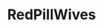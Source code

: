 ---
title: RedPillWives
crosslinks:
- FeminineNotFeminist
- RedPillWomen
- TheBluePill
- RPChristians
- relationships
- INTP
- Parenting
- sex
- MensRights
- namenerds
- stopdrinking
- AteThePasta
- AsianBeauty
- femalefashionadvice
- marriedredpill
- homemaking
- sleep
- AttachmentParenting
- TheRedPill
- rant
---